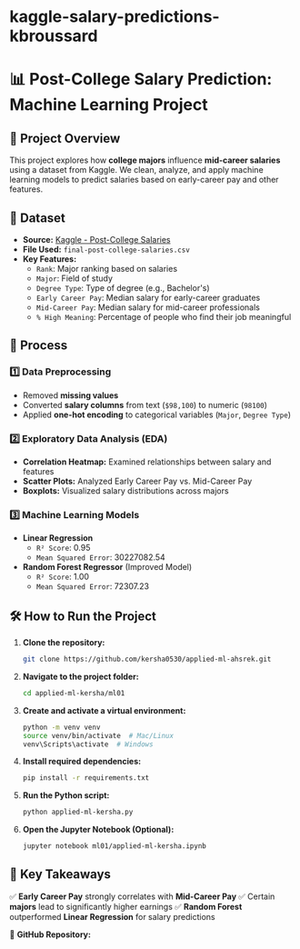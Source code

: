 # kaggle-salary-predictions-kbroussard
# 📊 Post-College Salary Prediction: Machine Learning Project

## 🚀 Project Overview
This project explores how **college majors** influence **mid-career salaries** using a dataset from Kaggle. We clean, analyze, and apply machine learning models to predict salaries based on early-career pay and other features.

## 📂 Dataset
- **Source:** [Kaggle - Post-College Salaries](https://www.kaggle.com/datasets/rathoddharmendra/post-college-salaries)
- **File Used:** `final-post-college-salaries.csv`
- **Key Features:**
  - `Rank`: Major ranking based on salaries
  - `Major`: Field of study
  - `Degree Type`: Type of degree (e.g., Bachelor's)
  - `Early Career Pay`: Median salary for early-career graduates
  - `Mid-Career Pay`: Median salary for mid-career professionals
  - `% High Meaning`: Percentage of people who find their job meaningful

## 📌 Process
### 1️⃣ Data Preprocessing
- Removed **missing values**
- Converted **salary columns** from text (`$98,100`) to numeric (`98100`)
- Applied **one-hot encoding** to categorical variables (`Major`, `Degree Type`)

### 2️⃣ Exploratory Data Analysis (EDA)
- **Correlation Heatmap:** Examined relationships between salary and features
- **Scatter Plots:** Analyzed Early Career Pay vs. Mid-Career Pay
- **Boxplots:** Visualized salary distributions across majors

### 3️⃣ Machine Learning Models
- **Linear Regression**
  - `R² Score`: 0.95
  - `Mean Squared Error`: 30227082.54
- **Random Forest Regressor** (Improved Model)
  - `R² Score`: 1.00
  - `Mean Squared Error`: 72307.23

## 🛠 How to Run the Project
1. **Clone the repository:**
   ```sh
   git clone https://github.com/kersha0530/applied-ml-ahsrek.git
   ```
2. **Navigate to the project folder:**
   ```sh
   cd applied-ml-kersha/ml01
   ```
3. **Create and activate a virtual environment:**
   ```sh
   python -m venv venv
   source venv/bin/activate  # Mac/Linux
   venv\Scripts\activate  # Windows
   ```
4. **Install required dependencies:**
   ```sh
   pip install -r requirements.txt
   ```
5. **Run the Python script:**
   ```sh
   python applied-ml-kersha.py
   ```
6. **Open the Jupyter Notebook (Optional):**
   ```sh
   jupyter notebook ml01/applied-ml-kersha.ipynb
   ```

## 📌 Key Takeaways
✅ **Early Career Pay** strongly correlates with **Mid-Career Pay**
✅ Certain **majors** lead to significantly higher earnings
✅ **Random Forest** outperformed **Linear Regression** for salary predictions

 
🔗 **GitHub Repository:** 
